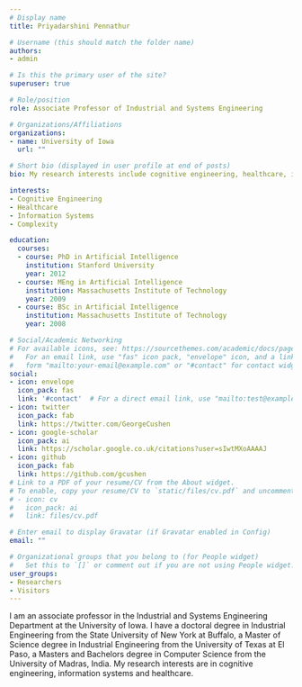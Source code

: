 ```yaml
---
# Display name
title: Priyadarshini Pennathur

# Username (this should match the folder name)
authors:
- admin

# Is this the primary user of the site?
superuser: true

# Role/position
role: Associate Professor of Industrial and Systems Engineering

# Organizations/Affiliations
organizations:
- name: University of Iowa
  url: ""

# Short bio (displayed in user profile at end of posts)
bio: My research interests include cognitive engineering, healthcare, information systems and complexity.

interests:
- Cognitive Engineering
- Healthcare
- Information Systems
- Complexity

education:
  courses:
  - course: PhD in Artificial Intelligence
    institution: Stanford University
    year: 2012
  - course: MEng in Artificial Intelligence
    institution: Massachusetts Institute of Technology
    year: 2009
  - course: BSc in Artificial Intelligence
    institution: Massachusetts Institute of Technology
    year: 2008

# Social/Academic Networking
# For available icons, see: https://sourcethemes.com/academic/docs/page-builder/#icons
#   For an email link, use "fas" icon pack, "envelope" icon, and a link in the
#   form "mailto:your-email@example.com" or "#contact" for contact widget.
social:
- icon: envelope
  icon_pack: fas
  link: '#contact'  # For a direct email link, use "mailto:test@example.org".
- icon: twitter
  icon_pack: fab
  link: https://twitter.com/GeorgeCushen
- icon: google-scholar
  icon_pack: ai
  link: https://scholar.google.co.uk/citations?user=sIwtMXoAAAAJ
- icon: github
  icon_pack: fab
  link: https://github.com/gcushen
# Link to a PDF of your resume/CV from the About widget.
# To enable, copy your resume/CV to `static/files/cv.pdf` and uncomment the lines below.
# - icon: cv
#   icon_pack: ai
#   link: files/cv.pdf

# Enter email to display Gravatar (if Gravatar enabled in Config)
email: ""

# Organizational groups that you belong to (for People widget)
#   Set this to `[]` or comment out if you are not using People widget.
user_groups:
- Researchers
- Visitors
---
```


I am an associate professor in the Industrial and Systems Engineering Department at the University of Iowa. I have a doctoral degree in Industrial Engineering from the State University of New York at Buffalo, a Master of Science degree in Industrial Engineering from the University of Texas at El Paso, a Masters and Bachelors degree in Computer Science from the University of Madras, India. My research interests are in cognitive engineering, information systems and healthcare.

